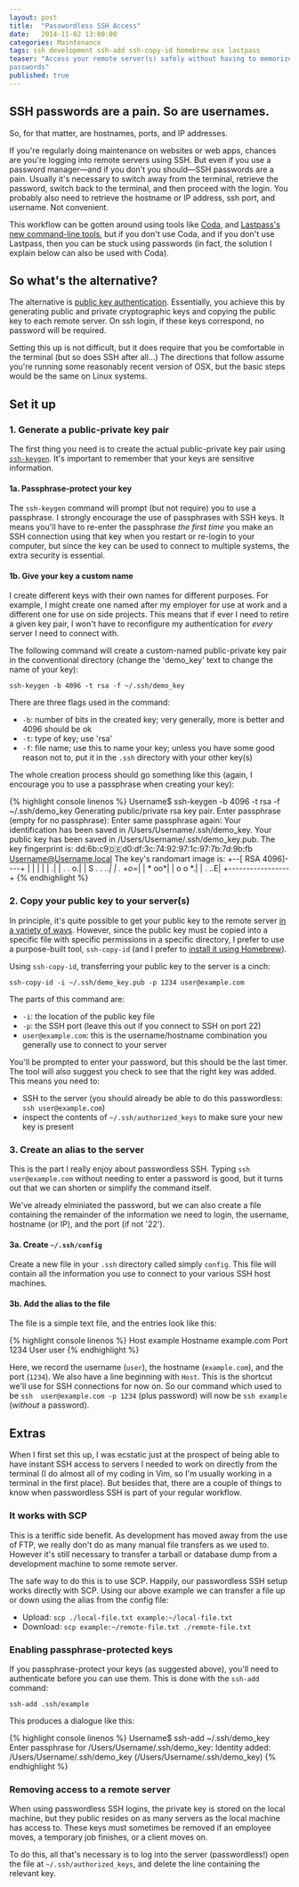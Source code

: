 ```yaml
---
layout: post
title:  "Passwordless SSH Access"
date:   2014-11-02 13:00:00
categories: Maintenance
tags: ssh development ssh-add ssh-copy-id homebrew osx lastpass
teaser: "Access your remote server(s) safely without having to memorize
passwords"
published: true
---
```


## SSH passwords are a pain. So are usernames.

So, for that matter, are hostnames, ports, and IP addresses.

If you're regularly doing maintenance on websites or web apps, chances
are you're logging into remote servers using SSH. But even if you use a
password manager&mdash;and if you don't you should&mdash;SSH passwords
are a pain. Usually it's necessary to switch away from the terminal,
retrieve the password, switch back to the terminal, and then proceed
with the login. You probably also need to retrieve the hostname or IP
address, ssh port, and username. Not convenient.

This workflow can be gotten around using tools like
[Coda][panic-coda], and [Lastpass's new command-line tools][lastpass-cli],
but if you don't use Coda, and if you don't use Lastpass, then you can be
stuck using passwords (in fact, the solution I explain below can also be
used with Coda).

## So what's the alternative?

The alternative is [public key authentication][wiki-public-key]. Essentially,
you achieve this by generating public and private cryptographic keys and copying
the public key to each remote server. On ssh login, if these keys correspond,
no password will be required.

Setting this up is not difficult, but it does require that you be comfortable
in the terminal (but so does SSH after all&hellip;) The directions that follow
assume you're running some reasonably recent version of OSX, but the basic steps
would be the same on Linux systems.

## Set it up

### 1. Generate a public-private key pair

The first thing you need is to create the actual public-private key pair using
[`ssh-keygen`][osx-ssh-keygen]. It's important to remember that your keys are
sensitive information.

#### 1a. Passphrase-protect your key

The `ssh-keygen` command will prompt (but not require)
you to use a passphrase. I strongly encourage the use of passphrases with SSH
keys. It means you'll have to re-enter the passphrase *the first time* you make
an SSH connection using that key when you restart or re-login to your computer, 
but since the key can be used to connect to  multiple systems, the extra 
security is essential.

#### 1b. Give your key a custom name

I create different keys with their own names for different purposes. For 
example, I might create one named after my employer for use at work and a 
different one for use on side projects. This means that if ever I need to retire 
a given key pair, I won't have to reconfigure my authentication for *every* 
server I need to connect with.

The following command will create a custom-named public-private key pair in the 
conventional directory (change the 'demo_key' text to change the name of your 
key):

`ssh-keygen -b 4096 -t rsa -f ~/.ssh/demo_key`

There are three flags used in the command:

- `-b`: number of bits in the created key; very generally, more is better and 4096 should be ok
- `-t`: type of key; use 'rsa'
- `-f`: file name; use this to name your key; unless you have some good reason not to, put it in the `.ssh` directory with your other key(s)

The whole creation process should go something like this (again, I encourage
you to use a passphrase when creating your key):

{% highlight console linenos %}
Username$ ssh-keygen -b 4096 -t rsa -f ~/.ssh/demo_key
Generating public/private rsa key pair.
Enter passphrase (empty for no passphrase):
Enter same passphrase again:
Your identification has been saved in /Users/Username/.ssh/demo_key.
Your public key has been saved in /Users/Username/.ssh/demo_key.pub.
The key fingerprint is:
dd:6b:c9:de:d0:df:3c:74:92:97:1c:97:7b:7d:9b:fb Username@Username.local
The key's randomart image is:
+--[ RSA 4096]----+
|                 |
|                 |
|                .|
|         . .   o.|
|        S . . ..*|
|           . +o=*|
|            * oo*|
|           o o *.|
|            . ..E|
+-----------------+
{% endhighlight %}

### 2. Copy your public key to your server(s)

In principle, it's quite possible to get your public key to the remote server [in a variety of ways][osxdaily-passwordless]. However, since the public key must be copied into a specific file with specific permissions in a specific directory, I prefer to use a purpose-built tool, `ssh-copy-id` (and I prefer to [install it using Homebrew][how-ssh-copy-id]).

Using `ssh-copy-id`, transferring your public key to the server is a cinch:

`ssh-copy-id -i ~/.ssh/demo_key.pub -p 1234 user@example.com`

The parts of this command are:

- `-i`: the location of the public key file
- `-p`: the SSH port (leave this out if you connect to SSH on port 22)
- `user@example.com`: this is the username/hostname combination you generally use to connect to your server

You'll be prompted to enter your password, but this should be the last timer.
The tool will also suggest you check to see that the right key was added. This
means you need to:

- SSH to the server (you should already be able to do this passwordless: `ssh user@example.com`)
- inspect the contents of `~/.ssh/authorized_keys` to make sure your new key is present

### 3. Create an alias to the server

This is the part I really enjoy about passwordless SSH. Typing `ssh user@example.com` without needing to enter a password is good, but it turns out that we can shorten or simplify the command itself.

We've already elminiated the password, but we can also create a file containing the remainder of the information we need to login, the username, hostname (or IP), and the port (if not '22').

#### 3a. Create `~/.ssh/config`

Create a new file in your `.ssh` directory called simply `config`. This file will contain all the information you use to connect to your various SSH host machines.

#### 3b. Add the alias to the file

The file is a simple text file, and the entries look like this:

{% highlight console linenos %}
Host example
  Hostname example.com
  Port 1234
  User user
{% endhighlight %}

Here, we record the username (`user`), the hostname (`example.com`), and the 
port (`1234`). We also have a line beginning with `Host`. This is the shortcut 
we'll use for SSH connections for now on. So our command which used to be `ssh 
user@example.com -p 1234` (plus password) will now be `ssh example` (*without* a 
password).

## Extras

When I first set this up, I was ecstatic just at the prospect of being able to 
have instant SSH access to servers I needed to work on directly from the 
terminal (I do almost all of my coding in Vim, so I'm usually working in a 
terminal in the first place). But besides that, there are a couple of things to know when passwordless SSH is part of your regular workflow.

### It works with SCP

This is a teriffic side benefit. As development has moved away from the use of 
FTP, we really don't do as many manual file transfers as we used to. However 
it's still necessary to transfer a tarball or database dump from a development 
machine to some remote server.

The safe way to do this is to use SCP. Happily, our passwordless SSH setup works 
directly with SCP. Using our above example we can transfer a file up or down 
using the alias from the config file:

- Upload: `scp ./local-file.txt example:~/local-file.txt`
- Download: `scp example:~/remote-file.txt ./remote-file.txt`

### Enabling passphrase-protected keys

If you passphrase-protect your keys (as suggested above), you'll need to 
authenticate before you can use them. This is done with the `ssh-add` command:

`ssh-add .ssh/example`

This produces a dialogue like this:

{% highlight console linenos %}
Username$ ssh-add ~/.ssh/demo_key
Enter passphrase for /Users/Username/.ssh/demo_key:
Identity added: /Users/Username/.ssh/demo_key (/Users/Username/.ssh/demo_key)
{% endhighlight %}

### Removing access to a remote server

When using passwordless SSH logins, the private key is stored on the local 
machine, but they public resides on as many servers as the local machine has 
access to. These keys must sometimes be removed if an employee moves, a 
temporary job finishes, or a client moves on.

To do this, all that's necessary is to log into the server (passwordless!) open 
the file at `~/.ssh/authorized_keys`, and delete the line containing the 
relevant key.

[panic-coda]:        https://www.panic.com/coda/
[lastpass-cli]:      http://blog.lastpass.com/2014/10/open-sourced-lastpass-command-line.html
[wiki-public-key]:   http://www.wikiwand.com/en/Public_key_infrastructure
[osx-ssh-keygen]:    https://developer.apple.com/library/mac/documentation/Darwin/Reference/ManPages/man1/ssh-keygen.1.html
[osxdaily-passwordless]: http://osxdaily.com/2012/05/25/how-to-set-up-a-password-less-ssh-login/
[how-ssh-copy-id]:   http://stackoverflow.com/questions/25655450/how-do-you-install-ssh-copy-id-on-a-mac
